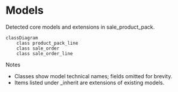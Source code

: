 # Models

Detected core models and extensions in sale_product_pack.

```mermaid
classDiagram
    class product_pack_line
    class sale_order
    class sale_order_line
```

Notes
- Classes show model technical names; fields omitted for brevity.
- Items listed under _inherit are extensions of existing models.
